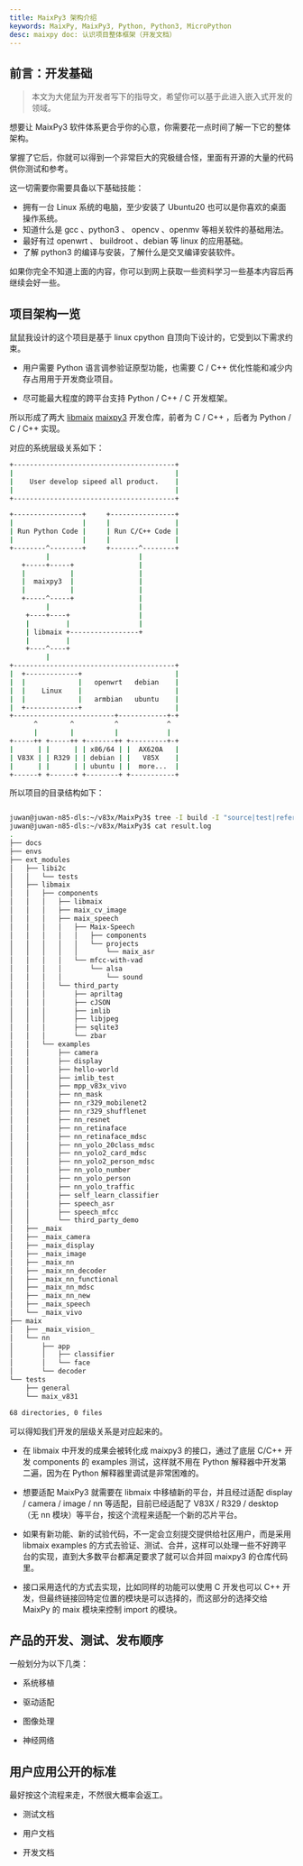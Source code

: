 ```yaml
---
title: MaixPy3 架构介绍
keywords: MaixPy, MaixPy3, Python, Python3, MicroPython
desc: maixpy doc: 认识项目整体框架（开发文档）
---
```


## 前言：开发基础

> 本文为大佬鼠为开发者写下的指导文，希望你可以基于此进入嵌入式开发的领域。

想要让 MaixPy3 软件体系更合乎你的心意，你需要花一点时间了解一下它的整体架构。

掌握了它后，你就可以得到一个非常巨大的究极缝合怪，里面有开源的大量的代码供你测试和参考。

这一切需要你需要具备以下基础技能：

- 拥有一台 Linux 系统的电脑，至少安装了 Ubuntu20 也可以是你喜欢的桌面操作系统。
- 知道什么是 gcc 、python3 、 opencv 、openmv 等相关软件的基础用法。
- 最好有过 openwrt 、 buildroot 、debian 等 linux 的应用基础。
- 了解 python3 的编译与安装，了解什么是交叉编译安装软件。

如果你完全不知道上面的内容，你可以到网上获取一些资料学习一些基本内容后再继续会好一些。

## 项目架构一览

鼠鼠我设计的这个项目是基于 linux cpython 自顶向下设计的，它受到以下需求约束。

- 用户需要 Python 语言调参验证原型功能，也需要 C / C++ 优化性能和减少内存占用用于开发商业项目。

- 尽可能最大程度的跨平台支持 Python / C++ / C 开发框架。

所以形成了两大 [libmaix](github.com/sipeed/libmaix) [maixpy3](github.com/sipeed/maixpy3) 开发仓库，前者为 C / C++ ，后者为 Python / C / C++ 实现。

对应的系统层级关系如下：

```bash
+----------------------------------------+
|                                        |
|    User develop sipeed all product.    |
|                                        |
+----------------------------------------+

+-----------------+     +----------------+
|                 |     |                |
| Run Python Code |     | Run C/C++ Code |
|                 |     |                |
+--------^--------+     +-------^--------+
         |                      |
   +-----+-----+                |
   |           |                |
   |  maixpy3  |                |
   |           |                |
   +-----^-----+                |
         |                      |
    +----+----+                 |
    |         |                 |
    | libmaix +-----------------+
    |         |
    +----^----+
         |
+----------------------------------------+
|  +-------------+                       |
|  |             |   openwrt   debian    |
|  |    Linux    |                       |
|  |             |   armbian   ubuntu    |
|  +-------------+                       |
+-------------------------+------------+-+
      ^        ^          ^            ^
      |        |          |            |
+-----++ +-----++ +-------++ +---------+-+
|      | |      | | x86/64 | |  AX620A   |
| V83X | | R329 | | debian | |   V85X    |
|      | |      | | ubuntu | |  more...  |
+------+ +------+ +--------+ +-----------+

```

所以项目的目录结构如下：

```bash

juwan@juwan-n85-dls:~/v83x/MaixPy3$ tree -I build -I "source|test|reference|common|CMake|words|waves|utils|asr_lib|tea|assets|tools|inc|src|lib|include|compile|dist|main|example|doc|lvgl" -P . > result.log
juwan@juwan-n85-dls:~/v83x/MaixPy3$ cat result.log
.
├── docs
├── envs
├── ext_modules
│   ├── libi2c
│   │   └── tests
│   ├── libmaix
│   │   ├── components
│   │   │   ├── libmaix
│   │   │   ├── maix_cv_image
│   │   │   ├── maix_speech
│   │   │   │   ├── Maix-Speech
│   │   │   │   │   ├── components
│   │   │   │   │   └── projects
│   │   │   │   │       └── maix_asr
│   │   │   │   └── mfcc-with-vad
│   │   │   │       └── alsa
│   │   │   │           └── sound
│   │   │   └── third_party
│   │   │       ├── apriltag
│   │   │       ├── cJSON
│   │   │       ├── imlib
│   │   │       ├── libjpeg
│   │   │       ├── sqlite3
│   │   │       └── zbar
│   │   └── examples
│   │       ├── camera
│   │       ├── display
│   │       ├── hello-world
│   │       ├── imlib_test
│   │       ├── mpp_v83x_vivo
│   │       ├── nn_mask
│   │       ├── nn_r329_mobilenet2
│   │       ├── nn_r329_shufflenet
│   │       ├── nn_resnet
│   │       ├── nn_retinaface
│   │       ├── nn_retinaface_mdsc
│   │       ├── nn_yolo_20class_mdsc
│   │       ├── nn_yolo2_card_mdsc
│   │       ├── nn_yolo2_person_mdsc
│   │       ├── nn_yolo_number
│   │       ├── nn_yolo_person
│   │       ├── nn_yolo_traffic
│   │       ├── self_learn_classifier
│   │       ├── speech_asr
│   │       ├── speech_mfcc
│   │       └── third_party_demo
│   ├── _maix
│   ├── _maix_camera
│   ├── _maix_display
│   ├── _maix_image
│   ├── _maix_nn
│   ├── _maix_nn_decoder
│   ├── _maix_nn_functional
│   ├── _maix_nn_mdsc
│   ├── _maix_nn_new
│   ├── _maix_speech
│   └── _maix_vivo
├── maix
│   ├── _maix_vision_
│   └── nn
│       ├── app
│       │   ├── classifier
│       │   └── face
│       └── decoder
└── tests
    ├── general
    └── maix_v831

68 directories, 0 files

```

可以得知我们开发的层级关系是对应起来的。

- 在 libmaix 中开发的成果会被转化成 maixpy3 的接口，通过了底层 C/C++ 开发 components 的 examples 测试，这样就不用在 Python 解释器中开发第二遍，因为在 Python 解释器里调试是非常困难的。

- 想要适配 MaixPy3 就需要在 libmaix 中移植新的平台，并且经过适配 display / camera / image / nn 等适配，目前已经适配了 V83X / R329 / desktop （无 nn 模块）等平台，按这个流程来适配一个新的芯片平台。

- 如果有新功能、新的试验代码，不一定会立刻提交提供给社区用户，而是采用 libmaix examples 的方式去验证、测试、合并，这样可以处理一些不好跨平台的实现，直到大多数平台都满足要求了就可以合并回 maixpy3 的仓库代码里。

- 接口采用迭代的方式去实现，比如同样的功能可以使用 C 开发也可以 C++ 开发，但最终链接回特定位置的模块是可以选择的，而这部分的选择交给 MaixPy 的 maix 模块来控制 import 的模块。

## 产品的开发、测试、发布顺序

一般划分为以下几类：

- 系统移植

- 驱动适配

- 图像处理

- 神经网络

## 用户应用公开的标准

最好按这个流程来走，不然很大概率会返工。

- 测试文档

- 用户文档

- 开发文档

